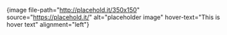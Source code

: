 {image file-path="http://placehold.it/350x150" source="https://placehold.it/" alt="placeholder image" hover-text="This is hover text" alignment="left"}
